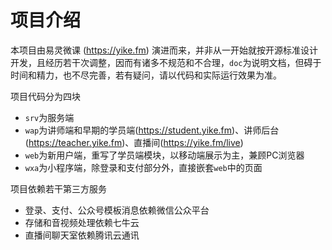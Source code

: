 # 项目介绍

本项目由易灵微课 (https://yike.fm) 演进而来，并非从一开始就按开源标准设计开发，且经历若干次调整，因而有诸多不规范和不合理，`doc`为说明文档，但碍于时间和精力，也不尽完善，若有疑问，请以代码和实际运行效果为准。

项目代码分为四块
- `srv`为服务端
- `wap`为讲师端和早期的学员端(https://student.yike.fm)、讲师后台(https://teacher.yike.fm)、直播间(https://yike.fm/live)
- `web`为新用户端，重写了学员端模块，以移动端展示为主，兼顾PC浏览器
- `wxa`为小程序端，除登录和支付部分外，直接嵌套`web`中的页面

项目依赖若干第三方服务
- 登录、支付、公众号模板消息依赖微信公众平台
- 存储和音视频处理依赖七牛云
- 直播间聊天室依赖腾讯云通讯